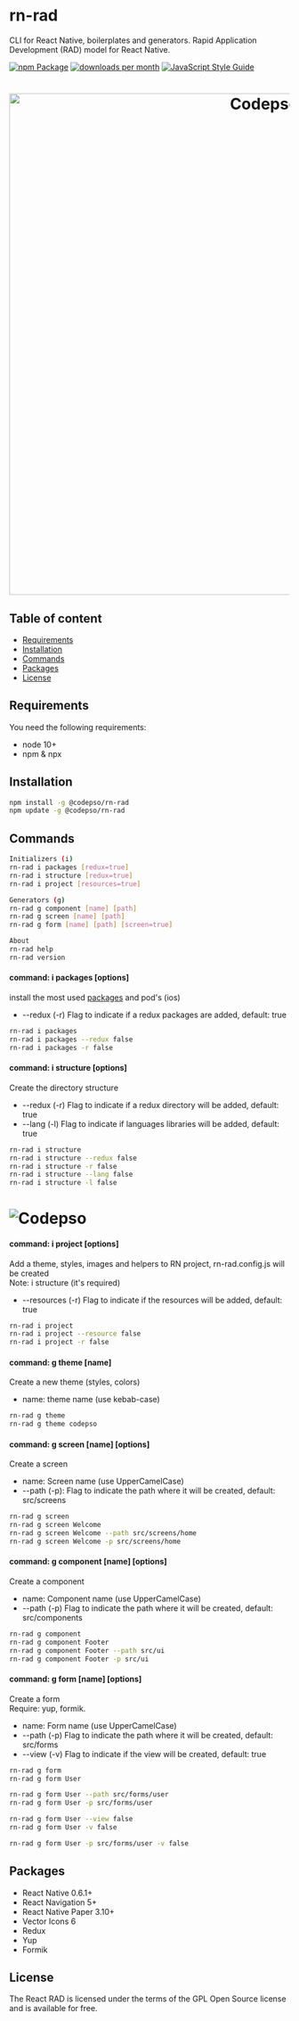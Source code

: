 # rn-rad
CLI for React Native, boilerplates and generators. Rapid Application Development (RAD) model for React Native.

[![npm Package](https://img.shields.io/npm/v/@codepso/rn-rad)](https://www.npmjs.org/package/@codepso/rn-rad)
[![downloads per month](http://img.shields.io/npm/dm/@codepso/rn-rad.svg)](https://www.npmjs.org/package/@codepso/rn-rad)
[![JavaScript Style Guide](https://img.shields.io/badge/code_style-standard-brightgreen.svg)](https://standardjs.com)

<h1 align="center">
  <img src="https://codepso-comunity.s3.us-east-2.amazonaws.com/rn-rad/rn-rad-h-1.jpg" alt="Codepso" width="900">
</h1>

## Table of content
- [Requirements](#requirements)
- [Installation](#installation)
- [Commands](#commands)
- [Packages](#packages)
- [License](#license)
## Requirements
You need the following requirements:
 - node 10+
 - npm & npx
## Installation
```bash
npm install -g @codepso/rn-rad
npm update -g @codepso/rn-rad
```
## Commands
```bash
Initializers (i)
rn-rad i packages [redux=true]
rn-rad i structure [redux=true]
rn-rad i project [resources=true]

Generators (g)
rn-rad g component [name] [path]
rn-rad g screen [name] [path]
rn-rad g form [name] [path] [screen=true]

About
rn-rad help
rn-rad version
```
#### command: i packages [options]
install the most used [packages](#packages) and pod's (ios)

- --redux (-r) Flag to indicate if a redux packages are added, default: true

```bash
rn-rad i packages
rn-rad i packages --redux false
rn-rad i packages -r false
```
#### command: i structure [options]
Create the directory structure

- --redux (-r) Flag to indicate if a redux directory will be added, default: true
- --lang (-l) Flag to indicate if languages libraries will be added, default: true

```bash
rn-rad i structure
rn-rad i structure --redux false
rn-rad i structure -r false
rn-rad i structure --lang false
rn-rad i structure -l false
```
<h1>
  <img src="https://codepso-comunity.s3.us-east-2.amazonaws.com/rn-rad/rn-rad-s-3.jpg" alt="Codepso">
</h1>

#### command: i project [options]
Add a theme, styles, images and helpers to RN project, rn-rad.config.js will be created<br/>
Note: i structure (it's required)

- --resources (-r) Flag to indicate if the resources will be added, default: true

```bash
rn-rad i project
rn-rad i project --resource false
rn-rad i project -r false
```  

#### command: g theme [name]
Create a new theme (styles, colors)
 
- name: theme name (use kebab-case)

```bash
rn-rad g theme
rn-rad g theme codepso
```  

#### command: g screen [name] [options]
Create a screen

- name: Screen name (use UpperCamelCase)<br/>
- --path (-p): Flag to indicate the path where it will be created, default: src/screens

```bash
rn-rad g screen
rn-rad g screen Welcome
rn-rad g screen Welcome --path src/screens/home
rn-rad g screen Welcome -p src/screens/home
```  

#### command: g component [name] [options]
Create a component

- name: Component name (use UpperCamelCase)<br/>
- --path (-p) Flag to indicate the path where it will be created, default: src/components

```bash
rn-rad g component
rn-rad g component Footer
rn-rad g component Footer --path src/ui
rn-rad g component Footer -p src/ui
```  

#### command: g form [name] [options]
Create a form<br/>
Require: yup, formik.

- name: Form name (use UpperCamelCase)<br/>
- --path (-p) Flag to indicate the path where it will be created, default: src/forms
- --view (-v) Flag to indicate if the view will be created, default: true

```bash
rn-rad g form
rn-rad g form User

rn-rad g form User --path src/forms/user
rn-rad g form User -p src/forms/user

rn-rad g form User --view false
rn-rad g form User -v false

rn-rad g form User -p src/forms/user -v false
```  

## Packages
- React Native 0.6.1+
- React Navigation 5+
- React Native Paper 3.10+
- Vector Icons 6
- Redux
- Yup
- Formik 
## License
The React RAD is licensed under the terms of the GPL Open Source license and is available for free.
